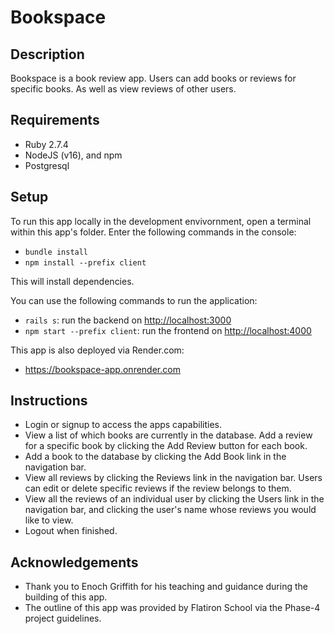 # Bookspace

## Description

Bookspace is a book review app. Users can add books or reviews for specific books. As well as view reviews of other users. 

## Requirements

- Ruby 2.7.4
- NodeJS (v16), and npm
- Postgresql


## Setup

To run this app locally in the development envivornment, open a terminal within this app's folder. Enter the following commands in the console:

- `bundle install`
- `npm install --prefix client`

This will install dependencies.

You can use the following commands to run the application:

- `rails s`: run the backend on [http://localhost:3000](http://localhost:3000)
- `npm start --prefix client`: run the frontend on
  [http://localhost:4000](http://localhost:4000)

This app is also deployed via Render.com:

- https://bookspace-app.onrender.com

## Instructions

- Login or signup to access the apps capabilities.
- View a list of which books are currently in the database. Add a review for a specific book by clicking the Add Review button for each book.
- Add a book to the database by clicking the Add Book link in the navigation bar. 
- View all reviews by clicking the Reviews link in the navigation bar. Users can edit or delete specific reviews if the review belongs to them.
- View all the reviews of an individual user by clicking the Users link in the navigation bar, and clicking the user's name whose reviews you would like to view. 
- Logout when finished.

## Acknowledgements

- Thank you to Enoch Griffith for his teaching and guidance during the building of this app.
- The outline of this app was provided by Flatiron School via the Phase-4 project guidelines. 
